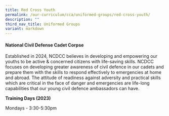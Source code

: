 ```yaml
---
title: Red Cross Youth
permalink: /our-curriculum/cca/uniformed-groups/red-cross-youth/
description: ""
third_nav_title: Uniformed Groups
variant: markdown
---
```

#### National Civil Defense Cadet Corpse

Established in 2024, NCDCC believes in developing and empowering our youths to be active & concerned citizens with life-saving skills. NCDCC focuses on developing greater awareness of civil defence in our cadets and prepare them with the skills to respond effectively to emergencies at home and abroad. The attitude of readiness against adversity and practical skills which are critical in the face of danger and emergencies are life-long capabilities that our young civil defence ambassadors can have.

**Training Days (2023)**

Mondays - 3:30-5:30pm

